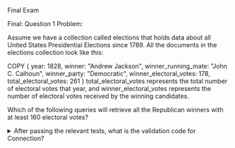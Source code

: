Final Exam

Final: Question 1
Problem:

Assume we have a collection called elections that holds data about all United States Presidential Elections since 1789. All the documents in the elections collection look like this:

 COPY
{
  year: 1828,
  winner: "Andrew Jackson",
  winner_running_mate: "John C. Calhoun",
  winner_party: "Democratic",
  winner_electoral_votes: 178,
  total_electoral_votes: 261
}
total_electoral_votes represents the total number of electoral votes that year, and winner_electoral_votes represents the number of electoral votes received by the winning candidates.

Which of the following queries will retrieve all the Republican winners with at least 160 electoral votes?


<details> 
  <summary>After passing the relevant tests, what is the validation code for Connection?</summary>
   Answer: elections.find( { winner_party: "Republican",
                     winner_electoral_votes: { "$gte": 160 } } )
</details>
